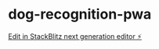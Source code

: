 # dog-recognition-pwa

[Edit in StackBlitz next generation editor ⚡️](https://stackblitz.com/~/github.com/ketyykes/dog-recognition-pwa)